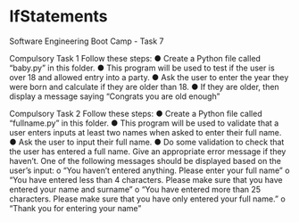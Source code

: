 # IfStatements
Software Engineering Boot Camp - Task 7

Compulsory Task 1
Follow these steps:
● Create a Python file called “baby.py” in this folder.
● This program will be used to test if the user is over 18 and allowed entry
into a party.
● Ask the user to enter the year they were born and calculate if they are
older than 18.
● If they are older, then display a message saying “Congrats you are old
enough”

Compulsory Task 2
Follow these steps:
● Create a Python file called “fullname.py” in this folder.
● This program will be used to validate that a user enters inputs at least two
names when asked to enter their full name.
● Ask the user to input their full name.
● Do some validation to check that the user has entered a full name. Give
an appropriate error message if they haven’t. One of the following
messages should be displayed based on the user’s input:
o “You haven’t entered anything. Please enter your full name”
o “You have entered less than 4 characters. Please make sure that
you have entered your name and surname”
o “You have entered more than 25 characters. Please make sure that
you have only entered your full name.”
o “Thank you for entering your name”

